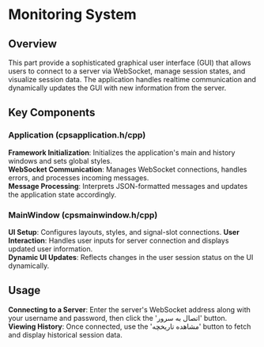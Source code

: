 # Monitoring System

## Overview
This part provide a sophisticated graphical user interface (GUI) that allows users to connect to a server via WebSocket, manage session states, and visualize session data. The application handles realtime communication and dynamically updates the GUI with new information from the server.

## Key Components
### Application (cpsapplication.h/cpp)
**Framework Initialization**: Initializes the application's main and history windows and sets global styles.</br>
**WebSocket Communication**: Manages WebSocket connections, handles errors, and processes incoming messages.</br>
**Message Processing**: Interprets JSON-formatted messages and updates the application state accordingly.

### MainWindow (cpsmainwindow.h/cpp)
**UI Setup**: Configures layouts, styles, and signal-slot connections.
**User Interaction**: Handles user inputs for server connection and displays updated user information.</br>
**Dynamic UI Updates**: Reflects changes in the user session status on the UI dynamically.</br>

## Usage
**Connecting to a Server**: Enter the server's WebSocket address along with your username and password, then click the 'اتصال به سرور' button.</br>
**Viewing History**: Once connected, use the 'مشاهده تاریخچه' button to fetch and display historical session data.